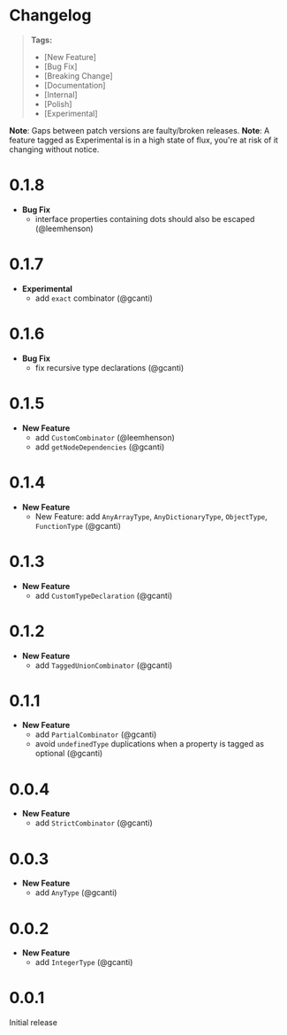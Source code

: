 # Changelog

> **Tags:**
>
> * [New Feature]
> * [Bug Fix]
> * [Breaking Change]
> * [Documentation]
> * [Internal]
> * [Polish]
> * [Experimental]

**Note**: Gaps between patch versions are faulty/broken releases. **Note**: A feature tagged as Experimental is in a
high state of flux, you're at risk of it changing without notice.

# 0.1.8

* **Bug Fix**
  * interface properties containing dots should also be escaped (@leemhenson)

# 0.1.7

* **Experimental**
  * add `exact` combinator (@gcanti)

# 0.1.6

* **Bug Fix**
  * fix recursive type declarations (@gcanti)

# 0.1.5

* **New Feature**
  * add `CustomCombinator` (@leemhenson)
  * add `getNodeDependencies` (@gcanti)

# 0.1.4

* **New Feature**
  * New Feature: add `AnyArrayType`, `AnyDictionaryType`, `ObjectType`, `FunctionType` (@gcanti)

# 0.1.3

* **New Feature**
  * add `CustomTypeDeclaration` (@gcanti)

# 0.1.2

* **New Feature**
  * add `TaggedUnionCombinator` (@gcanti)

# 0.1.1

* **New Feature**
  * add `PartialCombinator` (@gcanti)
  * avoid `undefinedType` duplications when a property is tagged as optional (@gcanti)

# 0.0.4

* **New Feature**
  * add `StrictCombinator` (@gcanti)

# 0.0.3

* **New Feature**
  * add `AnyType` (@gcanti)

# 0.0.2

* **New Feature**
  * add `IntegerType` (@gcanti)

# 0.0.1

Initial release
